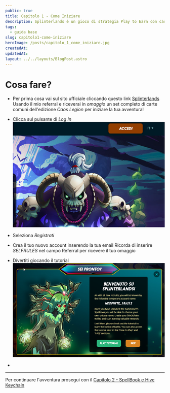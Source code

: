 ```yaml
---
public: true
title: Capitolo 1 - Come Iniziare
description: Splinterlands è un gioco di strategia Play to Earn con carte collezionabili basato sulla blockchain. Inizia da qui!
tags:
  - guida base
slug: capitolo1-come-iniziare
heroImage: /posts/capitolo_1_come_iniziare.jpg
createdAt: 
updatedAt: 
layout: ../../layouts/BlogPost.astro
---
```


# Cosa fare?

* Per prima cosa vai sul sito ufficiale cliccando questo link [Splinterlands](https://splinterlands.com?ref=selfrules)
  Usando il mio referral e riceverai in *omaggio* un set completo di carte comuni dell'edizione *Caos Legion* per iniziare la tua avventura!  

* Clicca sul pulsante di *Log In*
  ![Step 2 screenshot](/public/posts/accedi.png)

* Seleziona *Registrati*

* Crea il tuo nuovo account inserendo la tua email
 Ricorda di inserire *SELFRULES* nel campo Referral per ricevere il tuo omaggio

* Divertiti giocando il tutorial
  ![Step 5 screenshot](/public/posts/tutorial.png)

*
---

Per continuare l'avventura prosegui con il [Capitolo 2 - SpellBook e Hive Keychain](#)
